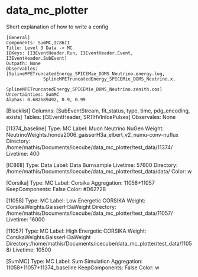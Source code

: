 # data_mc_plotter

Short explanation of how to write a config
```
[General]
Components: SumMC,IC86II
Title: Level 3 Data -> MC
IDKeys: [I3EventHeader.Run, I3EventHeader.Event, I3EventHeader.SubEvent]
Outpath: None
Observables: [SplineMPETruncatedEnergy_SPICEMie_DOMS_Neutrino.energy.log,
              SplineMPETruncatedEnergy_SPICEMie_DOMS_Neutrino.x,
              SplineMPETruncatedEnergy_SPICEMie_DOMS_Neutrino.zenith.cos]
Uncertainties: SumMC
Alphas: 0.682689492, 0.9, 0.99
```




[Blacklist]
Columns: [SubEventStream, fit_status, type, time, pdg_encoding, exists]
Tables: [I3EventHeader, SRTHVInIcePulses]
Observales: None

[11374_baseline]
Type: MC
Label: Muon Neutrino NuGen
Weight: NeutrinoWeights.honda2006_gaisserH3a_elbert_v2_numu-conv-nuflux
Directory: /home/mathis/Documents/icecube/data_mc_plotter/test_data/11374/
Livetime: 400

[IC86II]
Type: Data
Label: Data Burnsample
Livetime: 57600
Directory: /home/mathis/Documents/icecube/data_mc_plotter/test_data/data/
Color: w

[Corsika]
Type: MC
Label: Corsika
Aggregation: 11058+11057
KeepComponents: False
Color: #D62728

[11058]
Type: MC
Label: Low Energetic CORSIKA
Weight: CorsikaWeights.GaisserH3aWeight
Directory: /home/mathis/Documents/icecube/data_mc_plotter/test_data/11057/
Livetime: 16000


[11057]
Type: MC
Label: High Energetic CORSIKA
Weight: CorsikaWeights.GaisserH3aWeight
Directory:/home/mathis/Documents/icecube/data_mc_plotter/test_data/11058/
Livetime: 10500


[SumMC]
Type: MC
Label: Sum Simulation
Aggregation: 11058+11057+11374_baseline
KeepComponents: False
Color: w
